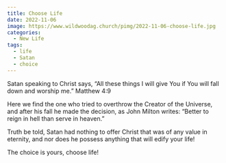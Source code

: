 ```yaml
---
title: Choose Life
date: 2022-11-06
image: https://www.wildwoodag.church/pimg/2022-11-06-choose-life.jpg
categories:
  - New Life
tags:
  - life
  - Satan
  - choice
---
```


Satan speaking to Christ says, “All these things I will give You if You will fall down and worship me.” Matthew 4:9

Here we find the one who tried to overthrow the Creator of the Universe, and after his fall he made the decision, as John Milton writes: “Better to reign in hell than serve in heaven.”

Truth be told, Satan had nothing to offer Christ that was of any value in eternity, and nor does he possess anything that will edify your life!

The choice is yours, choose life!



